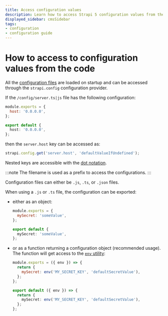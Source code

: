 ```yaml
---
title: Access configuration values
description: Learn how to access Strapi 5 configuration values from the code.
displayed_sidebar: cmsSidebar
tags:
- configuration
- configuration guide
---
```


# How to access to configuration values from the code

All the [configuration files](/dev-docs/configurations) are loaded on startup and can be accessed through the `strapi.config` configuration provider.

If the `/config/server.ts|js` file has the following configuration:

<Tabs groupId="js-ts">

<TabItem value="js" label="JavaScript">

  ```js
  module.exports = {
    host: '0.0.0.0',
  };
  ```

</TabItem>

<TabItem value="ts" label="TypeScript">

  ```ts
  export default {
    host: '0.0.0.0',
  };
  ```

</TabItem>

</Tabs>

then the `server.host` key can be accessed as:

  ```js
  strapi.config.get('server.host', 'defaultValueIfUndefined');
  ```

Nested keys are accessible with the [dot notation](https://developer.mozilla.org/en-US/docs/Web/JavaScript/Reference/Operators/Property_accessors#dot_notation).

:::note
The filename is used as a prefix to access the configurations.
:::

Configuration files can either be `.js`, `.ts`, or `.json` files.

When using a `.js` or `.ts` file, the configuration can be exported:

- either as an object:

  <Tabs groupId="js-ts">

  <TabItem value="js" label="JavaScript">

  ```js
  module.exports = {
    mySecret: 'someValue',
  };
  ```

  </TabItem>

  <TabItem value="ts" label="TypeScript">

  ```ts
  export default {
    mySecret: 'someValue',
  };
  ```

  </TabItem>

  </Tabs>

- or as a function returning a configuration object (recommended usage). The function will get access to the [`env` utility](/dev-docs/configurations/guides/access-cast-environment-variables):

  <Tabs groupId="js-ts">

  <TabItem value="js" label="JavaScript">

  ```js
  module.exports = ({ env }) => {
    return {
      mySecret: env('MY_SECRET_KEY', 'defaultSecretValue'),
    };
  };
  ```

  </TabItem>

  <TabItem value="ts" label="TypeScript">

  ```ts
  export default ({ env }) => {
    return {
      mySecret: env('MY_SECRET_KEY', 'defaultSecretValue'),
    };
  };
  ```

  </TabItem>

  </Tabs>
